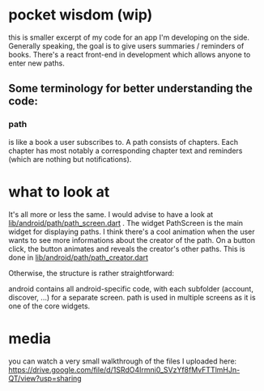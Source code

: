 # pocket wisdom (wip)

this is smaller excerpt of my code for an app I'm developing on the side. Generally speaking, the goal is to give users summaries / reminders of books. There's a react front-end in development which allows anyone to enter new paths.

## Some terminology for better understanding the code:

### path
is like a book a user subscribes to. A path consists of chapters. Each chapter has most notably a corresponding chapter text and reminders (which are nothing but notifications).

# what to look at

It's all more or less the same. I would advise to have a look at [lib/android/path/path_screen.dart](lib/android/path/path_screen.dart) . The widget PathScreen is the main widget for displaying paths. 
I think there's a cool animation when the user wants to see more informations about the creator of the path. On a button click, the button animates and reveals the creator's other paths. This is done in [lib/android/path/path_creator.dart](lib/android/path/path_creator.dart)

Otherwise, the structure is rather straightforward:

android contains all android-specific code, with each subfolder (account, discover, ...) for a separate screen. path is used in multiple screens as it is one of the core widgets.

# media

you can watch a very small walkthrough of the files I uploaded here: https://drive.google.com/file/d/1SRdO4Irmni0_SVzYf8fMvFTTlmHJn-QT/view?usp=sharing

